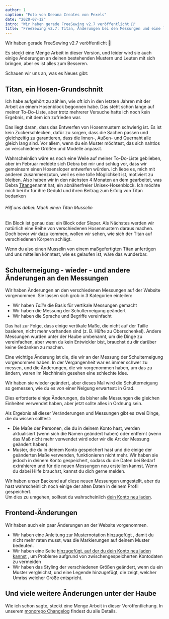 ```yaml
---
author: 1
caption: "Foto von Deeana Creates von Pexels"
date: "2020-07-12"
intro: "Wir haben gerade FreeSewing v2.7 veröffentlicht 🎉"
title: "FreeSewing v2.7: Titan, Änderungen bei den Messungen und eine lange Liste von Verbesserungen"
---
```



Wir haben gerade FreeSewing v2.7 veröffentlicht 🎉

Es steckt eine Menge Arbeit in dieser Version, und leider wird sie auch einige Änderungen an deinen bestehenden Mustern und Leuten mit sich bringen, aber es ist alles zum Besseren.

Schauen wir uns an, was es Neues gibt:

## Titan, ein Hosen-Grundschnitt

Ich habe aufgehört zu zählen, wie oft ich in den letzten Jahren mit der Arbeit an einem Hosenblock begonnen habe. Das steht schon lange auf meiner To-Do-Liste, aber trotz mehrerer Versuche hatte ich noch kein Ergebnis, mit dem ich zufrieden war.

Das liegt daran, dass das Entwerfen von Hosenmustern schwierig ist. Es ist kein Zuckerschlecken, dafür zu sorgen, dass die Sachen passen und gleichzeitig zu garantieren, dass die Innen-, Außen- und Quernaht alle gleich lang sind. Vor allem, wenn du ein Muster möchtest, das sich nahtlos an verschiedene Größen und Modelle anpasst.

Wahrscheinlich wäre es noch eine Weile auf meiner To-Do-Liste geblieben, aber im Februar meldete sich Debra bei mir und schlug vor, dass wir gemeinsam einen Hosensloper entwerfen würden. Ich liebe es, mich mit anderen zusammenzutun, weil es eine tolle Möglichkeit ist, motiviert zu bleiben. Also haben wir in den nächsten 4 Monaten an dem gearbeitet, was Debra [Titan](/designs/titan/)genannt hat, ein abnäherfreier Unisex-Hosenblock. Ich möchte mich bei ihr für ihre Geduld und ihren Beitrag zum Erfolg von Titan bedanken

<Note>

###### Hilf uns dabei: Mach einen Titan Musselin 

Ein Block ist genau das: ein Block oder Sloper. Als Nächstes werden wir natürlich eine Reihe von verschiedenen Hosenmustern daraus machen. Doch bevor wir dazu kommen, wollen wir sehen, wie sich der Titan auf verschiedenen Körpern schlägt.

Wenn du also einen Musselin von einem maßgefertigten Titan anfertigen und uns mitteilen könntest, wie es gelaufen ist, wäre das wunderbar.

</Note>

## Schulterneigung - wieder - und andere Änderungen an den Messungen

Wir haben Änderungen an den verschiedenen Messungen auf der Website vorgenommen. Sie lassen sich grob in 3 Kategorien einteilen:

 - Wir haben *Taille* die Basis für vertikale Messungen gemacht
 - Wir haben die Messung der Schulterneigung geändert
 - Wir haben die Sprache und Begriffe vereinfacht

Das hat zur Folge, dass einige vertikale Maße, die nicht auf der Taille basieren, nicht mehr vorhanden sind (z. B. Hüfte zu Oberschenkel). Andere Messungen wurden unter der Haube umbenannt, um die Dinge zu vereinfachen, aber wenn du kein Entwickler bist, brauchst du dir darüber keine Gedanken zu machen.

Eine wichtige Änderung ist die, die wir an der Messung der Schulterneigung vorgenommen haben. In der Vergangenheit war es immer schwer zu messen, und die Änderungen, die wir vorgenommen haben, um das zu ändern, waren im Nachhinein gesehen eine schlechte Idee.

Wir haben sie wieder geändert, aber dieses Mal wird die Schulterneigung so gemessen, wie du es von einer Neigung erwartest: in Grad.

Dies erforderte einige Änderungen, da bisher alle Messungen die gleichen Einheiten verwendet haben, aber jetzt sollte alles in Ordnung sein.

Als Ergebnis all dieser Veränderungen und Messungen gibt es zwei Dinge, die du wissen solltest:

 - Die Maße der Personen, die du in deinem Konto hast, werden aktualisiert (wenn sich die Namen geändert haben) oder entfernt (wenn das Maß nicht mehr verwendet wird oder wir die Art der Messung geändert haben).
 - Muster, die du in deinem Konto gespeichert hast und die einige der geänderten Maße verwenden, funktionieren nicht mehr. Wir haben sie jedoch in deinem Konto gespeichert, sodass du die Daten bei Bedarf extrahieren und für die neuen Messungen neu erstellen kannst. Wenn du dabei Hilfe brauchst, kannst du dich gerne melden.

<Tip>

Wir haben unser Backend auf diese neuen Messungen umgestellt, aber du hast wahrscheinlich noch einige der alten Daten in deinem Profil gespeichert.  
Um dies zu umgehen, solltest du wahrscheinlich [dein Konto neu laden](/account/reload/).

</Tip>

## Frontend-Änderungen

Wir haben auch ein paar Änderungen an der Website vorgenommen.

 - Wir haben eine Anleitung zur Musternotation [hinzugefügt](/docs/about/notation/) , damit du nicht mehr raten musst, was die Markierungen auf deinem Muster bedeuten.
 - Wir haben eine Seite [hinzugefügt, auf der du dein Konto neu laden kannst](/account/actions/reload/) , um Probleme aufgrund von zwischengespeicherten Kontodaten zu vermeiden
 - Wir haben das Styling der verschiedenen Größen geändert, wenn du ein Muster vergleichst, und eine Legende hinzugefügt, die zeigt, welcher Umriss welcher Größe entspricht.


## Und viele weitere Änderungen unter der Haube

Wie ich schon sagte, steckt eine Menge Arbeit in dieser Veröffentlichung. In unserem [monorepo Changelog](https://github.com/freesewing/freesewing/blob/develop/CHANGELOG.md) findest du alle Details.

